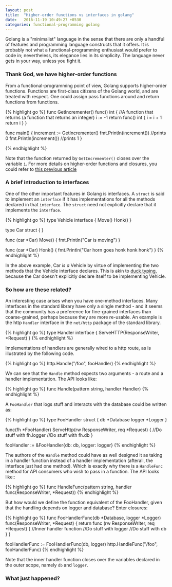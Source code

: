 ```yaml
---
layout: post
title:  "Higher-order functions vs interfaces in golang"
date:   2016-11-19 10:49:27 +0530
categories: functional-programming golang
---
```


Golang is a "minimalist" language in the sense that there are only a handful of features and programming language constructs that it offers.
It is probably not what a functional-programming enthusiast would prefer to code in; nevertheless, its elegance lies in its simplicity. The language never gets in your way, unless you fight it.

### Thank God, we have higher-order functions ###

From a functional-programming point of view, Golang supports higher-order functions. Functions are first-class citizens of the Golang world, and are treated with respect.
One could assign pass functions around and return functions from functions.

{% highlight go %}
func GetIncrementer() func() int { //A function that returns (a function that returns an integer)
  i := -1
  return func() int {
    i = i + 1
    return i
  }
}

func main() {
  increment := GetIncrementer()
  fmt.Println(increment()) //prints 0
  fmt.Println(increment()) //prints 1
}

{% endhighlight %}

Note that the function returned by `GetIncrementer()` closes over the variable `i`. For more details on higher-order functions and closures, you could refer to [this previous article][my-blog-on-closures]

### A brief introduction to interfaces ###

One of the other important features in Golang is interfaces. A `struct` is said to implement an `interface` if it has implementations for all the methods declared in that `interface`. The `struct` need not explicitly declare that it implements the `interface`.

{% highlight go %}
type Vehicle interface {
  Move()
  Honk()
}

type Car struct {
}

func (car *Car) Move() {
  fmt.Println("Car is moving")
}

func (car *Car) Honk() {
  fmt.Println("Car horn goes honk honk honk")
}
{% endhighlight %}

In the above example, Car *is a* Vehicle by virtue of implementing the two methods that the Vehicle interface declares. This is akin to [duck typing][duck-typing], because the Car doesn't explicitly declare itself to be implementing Vehicle.

### So how are these related? ###

An interesting case arises when you have one-method interfaces. Many interfaces in the standard library have only a single method - and it seems that the community has a preference for fine-grained interfaces than coarse-grained, perhaps because they are more re-usable. An example is the http `Handler` interface in the `net/http` package of the standard library.

{% highlight go %}
type Handler interface {
  ServeHTTP(ResponseWriter, *Request)
}
{% endhighlight %}

Implementations of handlers are generally wired to a http route, as is illustrated by the following code.

{% highlight go %}
http.Handle("/foo", fooHandler)
{% endhighlight %}

We can see that the `Handle` method expects two arguments - a route and a handler implementation. The API looks like:

{% highlight go %}
func Handle(pattern string, handler Handler)
{% endhighlight %}

A `FooHandler` that logs stuff and interacts with the database could be written as:

{% highlight go %}
type FooHandler struct {
  db *Database
  logger *Logger
}

func(fh *FooHandler) ServeHttp(rw ResponseWriter, req *Request) {
  //Do stuff with fh.logger
  //Do stuff with fh.db
}

fooHandler := &FooHandler{db: db, logger: logger}
{% endhighlight %}

The authors of the `Handle` method could have as well designed it as taking in a handler function instead of a handler implementation (afterall, the interface just had one method). Which is exactly why there is a `HandleFunc` method for API consumers who wish to pass in a function. The API looks like::

{% highlight go %}
func HandleFunc(pattern string, handler func(ResponseWriter, *Request))
{% endhighlight %}

But how would we define the function equivalent of the FooHandler, given that the handling depends on logger and database?
Enter closures:

{% highlight go %}
func FooHandlerFunc(db *Database, logger *Logger) func(ResponseWriter, *Request) {
  return func (rw ResponseWriter, req *Request) { //Inner handler function
    //Do stuff with logger
    //Do stuff with db
  }
}

fooHandlerFunc := FooHandlerFunc(db, logger)
http.HandleFunc("/foo", fooHandlerFunc)
{% endhighlight %}

Note that the inner handler function closes over the variables declared in the outer scope, namely `db` and `logger`.

### What just happened? ###












[duck-typing]: http://stackoverflow.com/questions/4205130/what-is-duck-typing
[my-blog-on-closures]: http://aquaraga.github.io/functional-programming/javascript/2015/11/18/currying.html